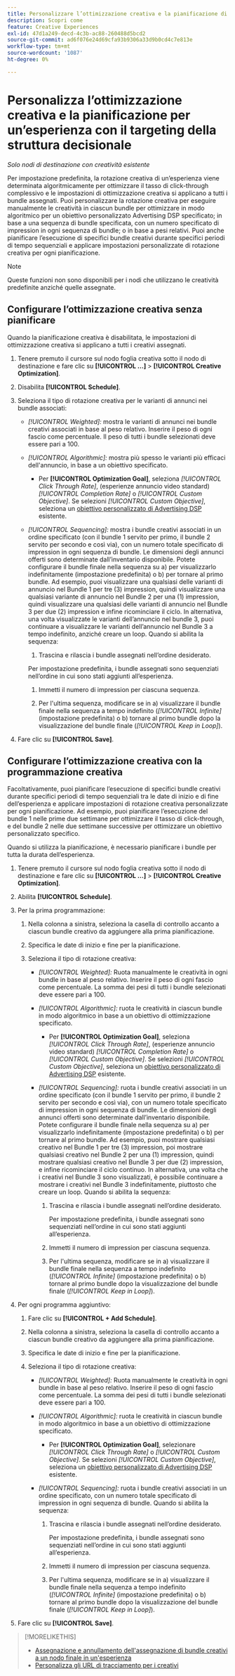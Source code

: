 ```yaml
---
title: Personalizzare l’ottimizzazione creativa e la pianificazione di un’esperienza
description: Scopri come
feature: Creative Experiences
exl-id: 47d1a249-decd-4c3b-ac88-260488d5bcd2
source-git-commit: ad6f076e24d69cfa93b9306a33d9b0cd4c7e813e
workflow-type: tm+mt
source-wordcount: '1087'
ht-degree: 0%

---
```


# Personalizza l’ottimizzazione creativa e la pianificazione per un’esperienza con il targeting della struttura decisionale

*Solo nodi di destinazione con creatività esistente*

Per impostazione predefinita, la rotazione creativa di un’esperienza viene determinata algoritmicamente per ottimizzare il tasso di click-through complessivo e le impostazioni di ottimizzazione creativa si applicano a tutti i bundle assegnati. Puoi personalizzare la rotazione creativa per eseguire manualmente le creatività in ciascun bundle per ottimizzare in modo algoritmico per un obiettivo personalizzato Advertising DSP specificato; in base a una sequenza di bundle specificata, con un numero specificato di impression in ogni sequenza di bundle; o in base a pesi relativi. Puoi anche pianificare l’esecuzione di specifici bundle creativi durante specifici periodi di tempo sequenziali e applicare impostazioni personalizzate di rotazione creativa per ogni pianificazione.

>[!NOTE]
>
>Queste funzioni non sono disponibili per i nodi che utilizzano le creatività predefinite anziché quelle assegnate.

## Configurare l’ottimizzazione creativa senza pianificare

Quando la pianificazione creativa è disabilitata, le impostazioni di ottimizzazione creativa si applicano a tutti i creativi assegnati.

1. Tenere premuto il cursore sul nodo foglia creativa sotto il nodo di destinazione e fare clic su **[!UICONTROL ...]** > **[!UICONTROL Creative Optimization]**.

1. Disabilita **[!UICONTROL Schedule]**.

1. Seleziona il tipo di rotazione creativa per le varianti di annunci nei bundle associati:

   * *[!UICONTROL Weighted]:* mostra le varianti di annunci nei bundle creativi associati in base al peso relativo. Inserire il peso di ogni fascio come percentuale. Il peso di tutti i bundle selezionati deve essere pari a 100.<!-- For example, if Bundle 1 is 60 and Bundle 2 is 40, then Bundle 1 is shown 60% of the time, and Bundle 2 is shown 40% of the time. -->

   * *[!UICONTROL Algorithmic]:* mostra più spesso le varianti più efficaci dell&#39;annuncio, in base a un obiettivo specificato.

      * Per **[!UICONTROL Optimization Goal]**, seleziona *[!UICONTROL Click Through Rate]*, (esperienze annuncio video standard) *[!UICONTROL Completion Rate]* o *[!UICONTROL Custom Objective]*.  Se selezioni *[!UICONTROL Custom Objective]*, seleziona un [obiettivo personalizzato di Advertising DSP](/help/dsp/optimization/custom-goal.md) esistente.

   * *[!UICONTROL Sequencing]:* mostra i bundle creativi associati in un ordine specificato (con il bundle 1 servito per primo, il bundle 2 servito per secondo e così via), con un numero totale specificato di impression in ogni sequenza di bundle. Le dimensioni degli annunci offerti sono determinate dall’inventario disponibile. Potete configurare il bundle finale nella sequenza su a\) per visualizzarlo indefinitamente (impostazione predefinita) o b\) per tornare al primo bundle. Ad esempio, puoi visualizzare una qualsiasi delle varianti di annuncio nel Bundle 1 per tre (3) impression, quindi visualizzare una qualsiasi variante di annuncio nel Bundle 2 per una (1) impression, quindi visualizzare una qualsiasi delle varianti di annuncio nel Bundle 3 per due (2) impression e infine ricominciare il ciclo. In alternativa, una volta visualizzate le varianti dell’annuncio nel bundle 3, puoi continuare a visualizzare le varianti dell’annuncio nel Bundle 3 a tempo indefinito, anziché creare un loop. Quando si abilita la sequenza:

      1. Trascina e rilascia i bundle assegnati nell’ordine desiderato.

     Per impostazione predefinita, i bundle assegnati sono sequenziati nell’ordine in cui sono stati aggiunti all’esperienza.

      1. Immetti il numero di impression per ciascuna sequenza.

      1. Per l&#39;ultima sequenza, modificare se in a\) visualizzare il bundle finale nella sequenza a tempo indefinito (*[!UICONTROL Infinite]* (impostazione predefinita) o b\) tornare al primo bundle dopo la visualizzazione del bundle finale (*[!UICONTROL Keep in Loop]*).

1. Fare clic su **[!UICONTROL Save]**.

## Configurare l’ottimizzazione creativa con la programmazione creativa

Facoltativamente, puoi pianificare l’esecuzione di specifici bundle creativi durante specifici periodi di tempo sequenziali tra le date di inizio e di fine dell’esperienza e applicare impostazioni di rotazione creativa personalizzate per ogni pianificazione. Ad esempio, puoi pianificare l’esecuzione del bundle 1 nelle prime due settimane per ottimizzare il tasso di click-through, e del bundle 2 nelle due settimane successive per ottimizzare un obiettivo personalizzato specifico.

Quando si utilizza la pianificazione, è necessario pianificare i bundle per tutta la durata dell’esperienza.

1. Tenere premuto il cursore sul nodo foglia creativa sotto il nodo di destinazione e fare clic su **[!UICONTROL ...]** > **[!UICONTROL Creative Optimization]**.

1. Abilita **[!UICONTROL Schedule]**.

1. Per la prima programmazione:

   1. Nella colonna a sinistra, seleziona la casella di controllo accanto a ciascun bundle creativo da aggiungere alla prima pianificazione.

   1. Specifica le date di inizio e fine per la pianificazione.

   1. Seleziona il tipo di rotazione creativa:

      * *[!UICONTROL Weighted]:* Ruota manualmente le creatività in ogni bundle in base al peso relativo. Inserire il peso di ogni fascio come percentuale. La somma dei pesi di tutti i bundle selezionati deve essere pari a 100.

      * *[!UICONTROL Algorithmic]:* ruota le creatività in ciascun bundle in modo algoritmico in base a un obiettivo di ottimizzazione specificato.

         * Per **[!UICONTROL Optimization Goal]**, seleziona *[!UICONTROL Click Through Rate]*, (esperienze annuncio video standard) *[!UICONTROL Completion Rate]* o *[!UICONTROL Custom Objective]*.  Se selezioni *[!UICONTROL Custom Objective]*, seleziona un [obiettivo personalizzato di Advertising DSP](/help/dsp/optimization/custom-goal.md) esistente.

      * *[!UICONTROL Sequencing]:* ruota i bundle creativi associati in un ordine specificato (con il bundle 1 servito per primo, il bundle 2 servito per secondo e così via), con un numero totale specificato di impression in ogni sequenza di bundle. Le dimensioni degli annunci offerti sono determinate dall’inventario disponibile. Potete configurare il bundle finale nella sequenza su a\) per visualizzarlo indefinitamente (impostazione predefinita) o b\) per tornare al primo bundle. Ad esempio, puoi mostrare qualsiasi creativo nel Bundle 1 per tre (3) impression, poi mostrare qualsiasi creativo nel Bundle 2 per una (1) impression, quindi mostrare qualsiasi creativo nel Bundle 3 per due (2) impression, e infine ricominciare il ciclo continuo. In alternativa, una volta che i creativi nel Bundle 3 sono visualizzati, è possibile continuare a mostrare i creativi nel Bundle 3 indefinitamente, piuttosto che creare un loop. Quando si abilita la sequenza:

         1. Trascina e rilascia i bundle assegnati nell’ordine desiderato.

            Per impostazione predefinita, i bundle assegnati sono sequenziati nell’ordine in cui sono stati aggiunti all’esperienza.

         1. Immetti il numero di impression per ciascuna sequenza.

         1. Per l&#39;ultima sequenza, modificare se in a\) visualizzare il bundle finale nella sequenza a tempo indefinito (*[!UICONTROL Infinite]* (impostazione predefinita) o b\) tornare al primo bundle dopo la visualizzazione del bundle finale (*[!UICONTROL Keep in Loop]*).

1. Per ogni programma aggiuntivo:

   1. Fare clic su **[!UICONTROL + Add Schedule]**.

   1. Nella colonna a sinistra, seleziona la casella di controllo accanto a ciascun bundle creativo da aggiungere alla prima pianificazione.

   1. Specifica le date di inizio e fine per la pianificazione.

   1. Seleziona il tipo di rotazione creativa:

      * *[!UICONTROL Weighted]:* Ruota manualmente le creatività in ogni bundle in base al peso relativo. Inserire il peso di ogni fascio come percentuale. La somma dei pesi di tutti i bundle selezionati deve essere pari a 100.

      * *[!UICONTROL Algorithmic]:* ruota le creatività in ciascun bundle in modo algoritmico in base a un obiettivo di ottimizzazione specificato.

         * Per **[!UICONTROL Optimization Goal]**, selezionare *[!UICONTROL Click Through Rate]* o *[!UICONTROL Custom Objective]*.  Se selezioni *[!UICONTROL Custom Objective]*, seleziona un [obiettivo personalizzato di Advertising DSP](/help/dsp/optimization/custom-goal.md) esistente.

      * *[!UICONTROL Sequencing]:* ruota i bundle creativi associati in un ordine specificato, con un numero totale specificato di impression in ogni sequenza di bundle. Quando si abilita la sequenza:

         1. Trascina e rilascia i bundle assegnati nell’ordine desiderato.

            Per impostazione predefinita, i bundle assegnati sono sequenziati nell’ordine in cui sono stati aggiunti all’esperienza.

         1. Immetti il numero di impression per ciascuna sequenza.

         1. Per l&#39;ultima sequenza, modificare se in a\) visualizzare il bundle finale nella sequenza a tempo indefinito (*[!UICONTROL Infinite]* (impostazione predefinita) o b\) tornare al primo bundle dopo la visualizzazione del bundle finale (*[!UICONTROL Keep in Loop]*).

1. Fare clic su **[!UICONTROL Save]**.

>[!MORELIKETHIS]
>
>* [Assegnazione e annullamento dell&#39;assegnazione di bundle creativi a un nodo finale in un&#39;esperienza](/help/creative/experiences/experience-assign-creative-bundles.md)
>* [Personalizza gli URL di tracciamento per i creativi](/help/creative/experiences/experience-tracking-urls-targeting.md)
